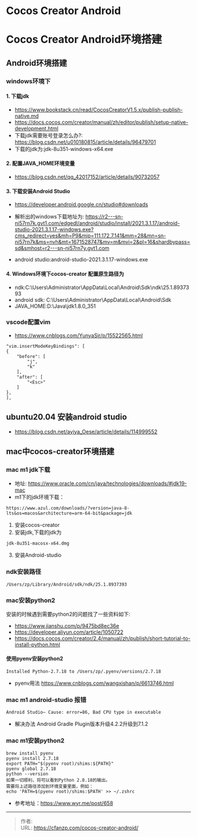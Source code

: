 # Cocos Creator Android


<!--more-->
# Cocos Creator Android环境搭建
## Android环境搭建
### windows环境下
#### 1. 下载jdk
- https://www.bookstack.cn/read/CocosCreatorV1.5.x/publish-publish-native.md
- https://docs.cocos.com/creator/manual/zh/editor/publish/setup-native-development.html
- 下载jdk需要账号登录怎么办?:  https://blog.csdn.net/u010180815/article/details/96479701
- 下载的jdk为:jdk-8u351-windows-x64.exe

#### 2. 配置JAVA_HOME环境变量
- https://blog.csdn.net/qq_42017152/article/details/90732057

#### 3. 下载安装Android Studio
- https://developer.android.google.cn/studio#downloads

- 解析出的windows下载地址为: https://r2---sn-ni57rn7k.gvt1.com/edgedl/android/studio/install/2021.3.1.17/android-studio-2021.3.1.17-windows.exe?cms_redirect=yes&mh=P9&mip=111.172.7.141&mm=28&mn=sn-ni57rn7k&ms=nvh&mt=1671528747&mv=m&mvi=2&pl=16&shardbypass=sd&smhost=r2---sn-ni57rn7y.gvt1.com
- android studio:android-studio-2021.3.1.17-windows.exe

#### 4. Windows环境下cocos-creator 配置原生路径为
- ndk:C:\Users\Administrator\AppData\Local\Android\Sdk\ndk\25.1.8937393
- android sdk: C:\Users\Administrator\AppData\Local\Android\Sdk
- JAVA_HOME:D:\Java\jdk1.8.0_351

### vscode配置vim
- https://www.cnblogs.com/YunyaSir/p/15522565.html
```
"vim.insertModeKeyBindings": [
{
    "before": [
        "j",
        "k"
    ],
    "after": [
        "<Esc>"
    ]
},
],
```

## ubuntu20.04 安装android studio
- https://blog.csdn.net/ayiya_Oese/article/details/114999552


## mac中cocos-creator环境搭建
### mac m1 jdk下载
- 地址: https://www.oracle.com/cn/java/technologies/downloads/#jdk19-mac
- m1下的jdk环境下载：
```
https://www.azul.com/downloads/?version=java-8-lts&os=macos&architecture=arm-64-bit&package=jdk
```
1. 安装cocos-creator
2. 安装jdk,下载的jdk为
```
jdk-8u351-macosx-x64.dmg
```
3. 安装Android-studio
### ndk安装路径
```
/Users/zp/Library/Android/sdk/ndk/25.1.8937393
```

### mac安装python2
安装的时候遇到需要python2的问题找了一些资料如下:
- https://www.jianshu.com/p/9475bd8ec36e
- https://developer.aliyun.com/article/1050722
- https://docs.cocos.com/creator/2.4/manual/zh/publish/short-tutorial-to-install-python.html

#### 使用pyenv安装python2
```
Installed Python-2.7.18 to /Users/zp/.pyenv/versions/2.7.18
```
- pyenv用法 https://www.cnblogs.com/wangxishan/p/6613746.html

### mac m1 android-studio 报错
```
Android Studio— Cause: error=86, Bad CPU type in executable
```
- 解决办法
Android Gradle Plugin版本升级4.2.2升级到7.1.2


### mac m1安装python2
```
brew install pyenv
pyenv install 2.7.18
export PATH="$(pyenv root)/shims:${PATH}"
pyenv global 2.7.18
python --version
如果一切顺利，将可以看到Python 2.8.18的输出。
需要将上述路径添加到环境变量里面，例如：
echo 'PATH=$(pyenv root)/shims:$PATH' >> ~/.zshrc
```
- 参考地址：https://www.wyr.me/post/658


---

> 作者:   
> URL: https://cfanzp.com/cocos-creator-android/  

